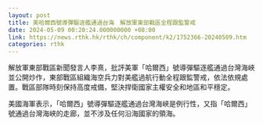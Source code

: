 ```yaml
---
layout: post
title: 美哈爾西號導彈驅逐艦通過台海　解放軍東部戰區全程跟監警戒
date: 2024-05-09 00:20:24.000000000 +08:00
link: https://news.rthk.hk/rthk/ch/component/k2/1752366-20240509.htm
categories: rthk
---
```


解放軍東部戰區新聞發言人李熹，批評美軍「哈爾西」號導彈驅逐艦通過台灣海峽並公開炒作，東部戰區組織海空兵力對美艦過航行動全程跟監警戒，依法依規處置。戰區部隊時刻保持高度戒備，堅決捍衛國家主權安全和地區和平穩定。

美國海軍表示，「哈爾西」號導彈驅逐艦通過台灣海峽是例行性，又指「哈爾西」號通過台灣海峽的走廊，並不涉及任何沿海國家的領海。
